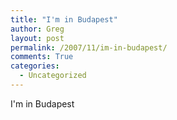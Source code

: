 ```yaml
---
title: "I'm in Budapest"
author: Greg
layout: post
permalink: /2007/11/im-in-budapest/
comments: True
categories:
  - Uncategorized
---
```

I'm in Budapest